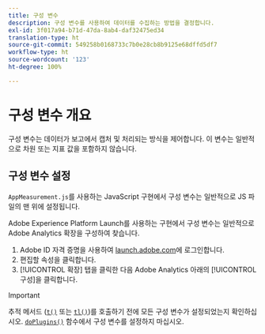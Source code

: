 ```yaml
---
title: 구성 변수
description: 구성 변수를 사용하여 데이터를 수집하는 방법을 결정합니다.
exl-id: 3f017a94-b71d-47da-8ab4-daf32475ed34
translation-type: ht
source-git-commit: 549258b0168733c7b0e28cb8b9125e68dffd5df7
workflow-type: ht
source-wordcount: '123'
ht-degree: 100%

---
```


# 구성 변수 개요

구성 변수는 데이터가 보고에서 캡처 및 처리되는 방식을 제어합니다. 이 변수는 일반적으로 차원 또는 지표 값을 포함하지 않습니다.

## 구성 변수 설정

`AppMeasurement.js`를 사용하는 JavaScript 구현에서 구성 변수는 일반적으로 JS 파일의 맨 위에 설정됩니다.

Adobe Experience Platform Launch를 사용하는 구현에서 구성 변수는 일반적으로 Adobe Analytics 확장을 구성하여 찾습니다.

1. Adobe ID 자격 증명을 사용하여 [launch.adobe.com](https://launch.adobe.com)에 로그인합니다.
2. 편집할 속성을 클릭합니다.
3. [!UICONTROL 확장] 탭을 클릭한 다음 Adobe Analytics 아래의 [!UICONTROL 구성]을 클릭합니다.

>[!IMPORTANT]
>
>추적 메서드 ([`t()`](../functions/t-method.md) 또는 [`tl()`](../functions/tl-method.md))를 호출하기 전에 모든 구성 변수가 설정되었는지 확인하십시오. [`doPlugins()`](../functions/doplugins.md) 함수에서 구성 변수를 설정하지 마십시오.
